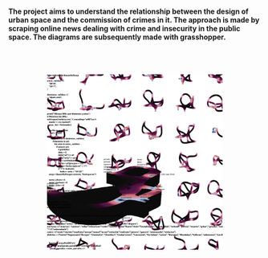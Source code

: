 
#### The project aims to understand the relationship between the design of urban space and the commission of crimes in it. The approach is made by scraping online news dealing with crime and insecurity in the public space. The diagrams are subsequently made with grasshopper.

<br/>
<br/>
<p align="center"> <img src="./OUTPUT/Diagram.png" width="350"/></p>


